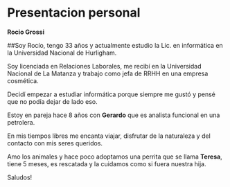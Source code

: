 

# Presentacion personal



**Rocio Grossi**




##Soy Rocío, tengo 33 años y actualmente estudio la Lic. en informática en la Universidad Nacional de Hurligham.

Soy licenciada en Relaciones Laborales, me recibí en la Universidad Nacional de La Matanza y trabajo como jefa de RRHH en una empresa cosmética.

Decidí empezar a estudiar informática porque siempre me gustó y pensé que no podía dejar de lado eso.

Estoy en pareja hace 8 años con **Gerardo** que es analista funcional en una petrolera.

En mis tiempos libres me encanta viajar, disfrutar de la naturaleza y del contacto con mis seres queridos.

Amo los animales y hace poco adoptamos una perrita que se llama **Teresa**, tiene 5 meses, es rescatada y la cuidamos como si fuera nuestra hija.

Saludos!
